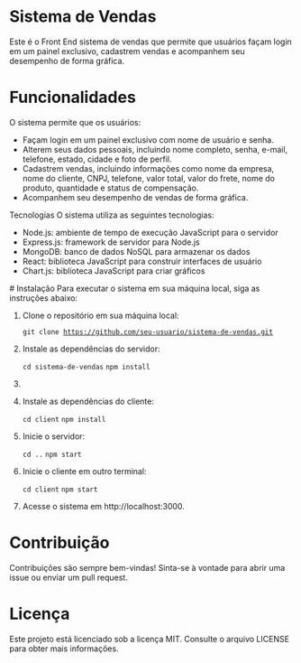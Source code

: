 # Sistema de Vendas
Este é o Front End sistema de vendas que permite que usuários façam login em um painel exclusivo, cadastrem vendas e acompanhem seu desempenho de forma gráfica.

# Funcionalidades
O sistema permite que os usuários:
<ul>
<li>Façam login em um painel exclusivo com nome de usuário e senha.</li>
<li>Alterem seus dados pessoais, incluindo nome completo, senha, e-mail, telefone, estado, cidade e foto de perfil.</li>
<li>Cadastrem vendas, incluindo informações como nome da empresa, nome do cliente, CNPJ, telefone, valor total, valor do frete, nome do produto, quantidade e status de compensação.</li>
<li>Acompanhem seu desempenho de vendas de forma gráfica.</li>
</ul>
Tecnologias
O sistema utiliza as seguintes tecnologias:
<ul>
  <li>Node.js: ambiente de tempo de execução JavaScript para o servidor</li>
  <li>Express.js: framework de servidor para Node.js</li>
  <li>MongoDB: banco de dados NoSQL para armazenar os dados</li>
  <li>React: biblioteca JavaScript para construir interfaces de usuário</li>
  <li>Chart.js: biblioteca JavaScript para criar gráficos</li>
 </ul>
# Instalação
Para executar o sistema em sua máquina local, siga as instruções abaixo:
<ol>
  <li>Clone o repositório em sua máquina local:

  <code>git clone https://github.com/seu-usuario/sistema-de-vendas.git</code></li>
<li>Instale as dependências do servidor:
  
  <code>cd sistema-de-vendas</code>
  <code>npm install</code><li>
  <li>Instale as dependências do cliente:

  <code>cd client</code>
  <code>npm install</code></li>
<li>Inicie o servidor:

<code>cd ..</code>
  <code>npm start</code></li>
<li>Inicie o cliente em outro terminal:
  
  <code>cd client</code>
  <code>npm start</code></li>
  <li>Acesse o sistema em http://localhost:3000.</li>
</ol>

# Contribuição
Contribuições são sempre bem-vindas! Sinta-se à vontade para abrir uma issue ou enviar um pull request.

# Licença
Este projeto está licenciado sob a licença MIT. Consulte o arquivo LICENSE para obter mais informações.

